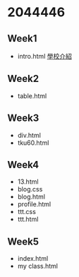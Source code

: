 # 2044446
## Week1
* intro.html
[學校介紹](http://127.0.0.1:1412/w01/intro.html)

## Week2
* table.html

## Week3
* div.html
* tku60.html

## Week4
* 13.html
* blog.css
* blog.html
*  profile.html
* ttt.css
* ttt.html

## Week5
* index.html
* my class.html




<!--stackedit_data:
eyJoaXN0b3J5IjpbLTE3MzIzMTY3OTZdfQ==
-->